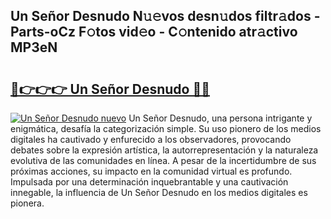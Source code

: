 ## Un Señor Desnudo N𝚞𝚎vos desn𝚞dos filtr𝚊dos - Parts-oCz F𝚘tos vid𝚎o - C𝚘ntenido atr𝚊ctivo MP3eN

# <h2><a href="http://mb2e3zd.tromn.icu/?c=Un+Se%c3%b1or+Desnudo">🔗👉👉👉 Un Señor Desnudo 🔗🔗</a></h2>

[![Un Señor Desnudo nuevo](https://i.imgur.com/pEAQMta.gif)](http://mb2e3zd.tromn.icu/?c=Un+Se%c3%b1or+Desnudo)
Un Señor Desnudo, una persona intrigante y enigmática, desafía la categorización simple. Su uso pionero de los medios digitales ha cautivado y enfurecido a los observadores, provocando debates sobre la expresión artística, la autorrepresentación y la naturaleza evolutiva de las comunidades en línea. A pesar de la incertidumbre de sus próximas acciones, su impacto en la comunidad virtual es profundo. Impulsada por una determinación inquebrantable y una cautivación innegable, la influencia de Un Señor Desnudo en los medios digitales es pionera.
